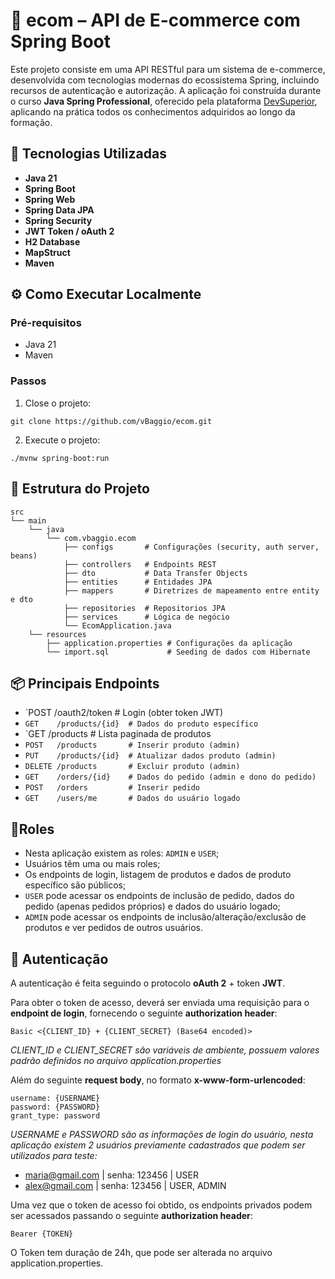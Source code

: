 # 🛒 ecom – API de E-commerce com Spring Boot

Este projeto consiste em uma API RESTful para um sistema de e-commerce, desenvolvida com tecnologias modernas do ecossistema Spring, incluindo recursos de autenticação e autorização. A aplicação foi construída durante o curso **Java Spring Professional**, oferecido pela plataforma [DevSuperior](https://devsuperior.com.br/), aplicando na prática todos os conhecimentos adquiridos ao longo da formação.

## 🚀 Tecnologias Utilizadas

- **Java 21**
- **Spring Boot**
- **Spring Web**
- **Spring Data JPA**
- **Spring Security**
- **JWT Token / oAuth 2**
- **H2 Database**
- **MapStruct**
- **Maven**

## ⚙️ Como Executar Localmente

### Pré-requisitos
- Java 21
- Maven
### Passos
1)  Close o projeto:
```
git clone https://github.com/vBaggio/ecom.git
```
2) Execute o projeto:
```
./mvnw spring-boot:run
```

## 📐 Estrutura do Projeto

    src
    └── main
	    └── java
		    └── com.vbaggio.ecom
		        ├── configs       # Configurações (security, auth server, beans)
		        ├── controllers   # Endpoints REST
		        ├── dto           # Data Transfer Objects
		        ├── entities      # Entidades JPA
		        ├── mappers       # Diretrizes de mapeamento entre entity e dto
		        ├── repositories  # Repositorios JPA
		        ├── services      # Lógica de negócio
		        └── EcomApplication.java
	    └── resources
		    ├── application.properties # Configurações da aplicação
		    └── import.sql             # Seeding de dados com Hibernate

## 📦 Principais Endpoints 

- `POST   /oauth2/token   # Login (obter token JWT)
- `GET    /products/{id}  # Dados do produto específico`
- `GET    /products       # Lista paginada de produtos
- `POST   /products       # Inserir produto (admin)`
- `PUT    /products/{id}  # Atualizar dados produto (admin)`
- `DELETE /products       # Excluir produto (admin)`
- `GET    /orders/{id}    # Dados do pedido (admin e dono do pedido)`
- `POST   /orders         # Inserir pedido`
- `GET    /users/me       # Dados do usuário logado`

## 📄Roles

- Nesta aplicação existem as roles: `ADMIN` e `USER`;
- Usuários têm uma ou mais roles;
- Os endpoints de login, listagem de produtos e dados de produto específico são públicos;
- `USER` pode acessar os endpoints de inclusão de pedido, dados do pedido (apenas pedidos próprios) e dados do usuário logado;
- `ADMIN` pode acessar os endpoints de inclusão/alteração/exclusão de produtos e ver pedidos de outros usuários.

## 🔐 Autenticação

A autenticação é feita seguindo o protocolo **oAuth 2** + token **JWT**.

Para obter o token de acesso, deverá ser enviada uma requisição para o **endpoint de login**, fornecendo o seguinte **authorization header**:
```
Basic <{CLIENT_ID} + {CLIENT_SECRET} (Base64 encoded)>
```
*CLIENT_ID e CLIENT_SECRET são variáveis de ambiente, possuem valores padrão definidos no arquivo application.properties*

Além do seguinte **request body**, no formato **x-www-form-urlencoded**:
```
username: {USERNAME}
password: {PASSWORD}
grant_type: password
```
*USERNAME e PASSWORD são as informações de login do usuário, nesta aplicação existem 2 usuários previamente cadastrados que podem ser utilizados para teste:*
- maria@gmail.com | senha: 123456 | USER
- alex@gmail.com    | senha: 123456 | USER, ADMIN

Uma vez que o token de acesso foi obtido, os endpoints privados podem ser acessados passando o seguinte **authorization header**:
```
Bearer {TOKEN}
```

O Token tem duração de 24h, que pode ser alterada no arquivo application.properties.